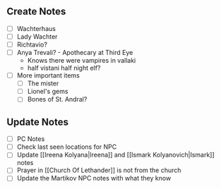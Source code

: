 ## Create Notes
- [ ] Wachterhaus
- [ ] Lady Wachter
- [ ] Richtavio?
- [ ] Anya Trevali? - Apothecary at Third Eye 
	- Knows there were vampires in vallaki 
	- half vistani half night elf?
- [ ] More important items
	- [ ] The mister
	- [ ] Lionel's gems
	- [ ] Bones of St. Andral?

## Update Notes 
- [ ] PC Notes 
- [ ] Check last seen locations for NPC
- [ ] Update [[Ireena Kolyana|Ireena]] and [[Ismark Kolyanovich|Ismark]] notes 
- [ ] Prayer in [[Church Of Lethander]] is not from the church 
- [ ] Update the Martikov NPC notes with what they know